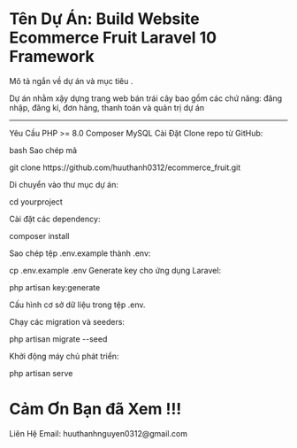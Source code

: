 
<h1>Tên Dự Án: Build Website Ecommerce Fruit Laravel 10 Framework</h1>
<p>Mô tả ngắn về dự án và mục tiêu .</p>
<p> Dự án nhằm xậy dựng trang web bán trái cây bao gồm các chứ năng: đăng nhập, đăng kí, đơn hàng, thanh toán và quản trị dự án </p>
<hr>
Yêu Cầu
PHP >= 8.0
Composer
MySQL
Cài Đặt
Clone repo từ GitHub:

bash
Sao chép mã
<p>git clone https://github.com/huuthanh0312/ecommerce_fruit.git</p>
Di chuyển vào thư mục dự án:

cd yourproject

Cài đặt các dependency:
<p>composer install</p>

Sao chép tệp .env.example thành .env:

cp .env.example .env
Generate key cho ứng dụng Laravel:

<p>php artisan key:generate</p>
Cấu hình cơ sở dữ liệu trong tệp .env.

Chạy các migration và seeders:

<p>php artisan migrate --seed</p>
Khởi động máy chủ phát triển:

<p>php artisan serve</p>


<h1>Cảm Ơn Bạn đã Xem !!!</h1>
Liên Hệ
Email: huuthanhnguyen0312@gmail.com